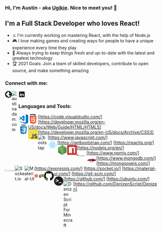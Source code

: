 ### Hi, I'm Austin - aka [Ugikie][website]. Nice to meet you! 👋

## I'm a Full Stack Developer who loves React!

- ⚔ I'm currently working on mastering React, with the help of Node.js
- 🎮 I love making games and creating ways for people to have a unique experience every time they play
- 📅 Always trying to keep things fresh and up-to-date with the latest and greatest technology
- 🏆 2021 Goals: Join a team of skilled developers, contribute to open source, and make something amazing

### Connect with me:

[<img align="left" alt="austinadam.com" width="22px" src="https://raw.githubusercontent.com/iconic/open-iconic/master/svg/globe.svg" />][website]
[<img align="left" alt="austinadam.com" width="22px" src="https://upload.wikimedia.org/wikipedia/commons/7/7e/Gmail_icon_%282020%29.svg" />][email]
[<img align="left" alt="Austin Adam on LinkedIn" width="22px" src="https://raw.githubusercontent.com/simple-icons/simple-icons/develop/icons/linkedin.svg" />][linkedin]

<br />

### Languages and Tools:

<img align="left" alt="Visual Studio Code" width="32px" src="https://raw.githubusercontent.com/github/explore/master/topics/visual-studio-code/visual-studio-code.png" />[https://code.visualstudio.com/]
<img align="left" alt="HTML5" width="32px" src="https://raw.githubusercontent.com/github/explore/master/topics/html/html.png" />[https://developer.mozilla.org/en-US/docs/Web/Guide/HTML/HTML5]
<img align="left" alt="CSS3" width="32px" src="https://raw.githubusercontent.com/github/explore/master/topics/css/css.png" />[https://developer.mozilla.org/en-US/docs/Archive/CSS3]
<img align="left" alt="JavaScript" width="32px" src="https://raw.githubusercontent.com/github/explore/master/topics/javascript/javascript.png" />[https://www.javascript.com/]
<img align="left" alt="bootstap" width="32px" src="https://getbootstrap.com/docs/5.0/assets/brand/bootstrap-logo.svg" />[https://getbootstrap.com/]
<img align="left" alt="React" width="32px" src="https://raw.githubusercontent.com/github/explore/master/topics/react/react.png" />[https://reactjs.org/]
<img align="left" alt="Node.js" width="32px" src="https://raw.githubusercontent.com/github/explore/master/topics/nodejs/nodejs.png" />[https://nodejs.org/en/]
<img align="left" alt="npm" width="32px" src="https://raw.githubusercontent.com/github/explore/master/topics/npm/npm.png" />[https://www.npmjs.com/]
<img align="left" alt="MongoDB" width="32px" src="https://raw.githubusercontent.com/github/explore/master/topics/mongodb/mongodb.png" />[https://www.mongodb.com/]
<img align="left" alt="Mongoose" width="32px" src="https://raw.githubusercontent.com/github/explore/master/topics/mongoose/mongoose.png" />[https://mongoosejs.com/]
<img align="left" alt="ExpressJS" width="32px" src="https://raw.githubusercontent.com/github/explore/master/topics/express/express.png" />[https://expressjs.com/]
<img align="left" alt="Socket.io" width="32px" src="https://upload.wikimedia.org/wikipedia/commons/thumb/9/96/Socket-io.svg/1024px-Socket-io.svg.png" />[https://socket.io/]
<img align="left" alt="Material-UI" width="32px" src="https://material-ui.com/static/logo_raw.svg" />[https://material-ui.com/]
<img align="left" alt="Git" width="32px" src="https://raw.githubusercontent.com/github/explore/master/topics/git/git.png" />[https://git-scm.com/]
<img align="left" alt="GitHub" width="32px" src="https://raw.githubusercontent.com/github/explore/master/topics/github/github.png" />[https://github.com/]
<img align="left" alt="Terminal / Linux / Unix" width="32px" src="https://raw.githubusercontent.com/github/explore/master/topics/terminal/terminal.png" />[https://ubuntu.com/]
<img align="left" alt="Denizen Script For Minecraft" width="32px" src="https://avatars1.githubusercontent.com/u/8698408?s=400&v=4" />[https://github.com/DenizenScript/Denizen]

<br />
<br />

[website]: https://www.austinadam.com
[email]: mailto:austinadam42@gmail.com
[linkedin]: https://www.linkedin.com/in/austin-adam-56771068/
